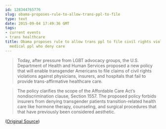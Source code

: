 ```yaml
---
id: 128344765776
slug: obama-proposes-rule-to-allow-trans-ppl-to-file
type: text
date: 2015-09-04 17:49:36 GMT
tags:
- current events
- trans healthcare
title: Obama proposes rule to allow trans ppl to file civil rights violations against
  medical ppl who deny care
---
```

> Today, after pressure from LGBT advocacy groups, the U.S. Department of Health and Human Services proposed a new policy that will enable transgender Americans to file claims of civil rights violations against physicians, insurers, and hospitals that fail to provide trans-affirmative healthcare care.

> The policy clarifies the scope of the Affordable Care Act’s nondiscrimination clause, Section 1557. The proposed policy forbids insurers from denying transgender patients transition-related health care like hormone therapy, counseling, and surgical procedures that that have previously been considered aesthetic.

([Original Source][1])

[1]: http://web.archive.org/web/20150904101252/http://www.advocate.com/transgender/2015/09/03/new-hhs-rule-could-change-game-trans-healthcare